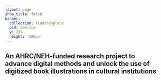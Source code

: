 ```yaml
---
layout: page
show_title: false
banner:
  collection: findingaplace
  pid: america
  y: 25%
  height: '500px'
---
```


## An AHRC/NEH-funded research project to advance digital methods and unlock the use of digitized book illustrations in cultural institutions